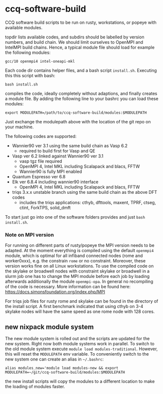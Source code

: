 # ccq-software-build

CCQ software build scripts to be run on rusty, workstations, or popeye with available modules.

topdir lists available codes, and subdirs should be labelled by version numbers, and build chain. We should limit ourselves to OpenMPI and IntelMPI build chains. Hence, a typical module file should load for example the following modules:

```
gcc/10 openmpi4 intel-oneapi-mkl
```

Each code dir contains helper files, and a bash script `install.sh`. Executing this this script with bash:
```
bash install.sh
```
compiles the code, ideally completely without adaptions,  and finally creates a module file. By adding the following line to your bashrc you can load these modules:
```
export MODULEPATH=/path/to/ccq-software-build/modules:$MODULEPATH
```
Just exchange the modulepath above with the location of the git repo on your machine. 

The following codes are supported:
* Wannier90 ver 3.1 using the same build chain as Vasp 6.2
    * required to build first for Vasp and QE
* Vasp ver 6.2 linked against Wannier90 ver 3.1 
    * vasp tgz file required 
    * OpenMPI 4, Intel MKL including Scalapack and blacs, FFTW
    * Wannier90 is fully MPI enabled
* Quantum Espresso ver 6.8
* Elk ver 6.8.4 including wannier90 interface
    * OpenMPI 4, Intel MKL including Scalapack and blacs, FFTW
* triqs 3.x.x unstable branch using the same build chain as the above DFT codes
    * includes the triqs applications: cthyb, dfttools, maxent, TPRF, ctseg, ctint, ForkTPS, solid_dmft

To start just go into one of the software folders provides and just `bash install.sh`.

### Note on MPI version

For running on different parts of rusty/popeye the MPI version needs to be adapted. At the moment everything is compiled using the default `openmpi4` module, which is optimal for all infiband connected nodes (rome and worker0xxx), e.g. the constrain `rome` or no constraint. Moreover, these version works fine on all Linux workstations. To use the compiled code on the skylake or broadwell nodes with constraint skylake or broadwell in a slurm job one has to change the MPI module before each job by loading afterwards additionally the module `openmpi-opa`. In general no recompiling of the code is necessary. More information can be found here: https://docs.simonsfoundation.org/index.php/MPI

For triqs job files for rusty rome and skylake can be found in the directory of the install script. A first benchmark indicated that using cthyb on 3-4 skylake nodes will have the same speed as one rome node with 128 cores. 

## new nixpack module system

The new module system is rolled out and the scripts are updated for the new system. Right now both module systems work in parallel. To switch to the old module system execute `module load modules-traditional`. However, this will reset the `MODULEPATH` env variable. To conveniently switch to the new system one can create an alias in `~/.bashrc`: 

```
alias modules_new='module load modules-new && export MODULEPATH=~/git/ccq-software-build/modules:$MODULEPATH
```

the new install scripts will copy the modules to a different location to make the loading of modules faster.
